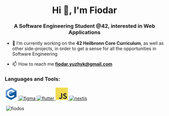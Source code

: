 <h1 align="center">Hi 👋, I'm Fiodar</h1>
<h3 align="center">A Software Engineering Student @42, interested in Web Applications</h3>

- 🔭 I’m currently working on the **42 Heilbronn Core Curriculum**, as well as other side-projects, in order
to get a sense for all the opportunities in Software Engineering

- 📫 How to reach me **fiodar.yuzhyk@gmail.com**

<p align="left">
</p>

<h3 align="left">Languages and Tools:</h3>
<p align="left"> <a href="https://www.cprogramming.com/" target="_blank" rel="noreferrer"> <img src="https://raw.githubusercontent.com/devicons/devicon/master/icons/c/c-original.svg" alt="c" width="40" height="40"/> </a> <a href="https://www.figma.com/" target="_blank" rel="noreferrer"> <img src="https://www.vectorlogo.zone/logos/figma/figma-icon.svg" alt="figma" width="40" height="40"/> </a> <a href="https://flutter.dev" target="_blank" rel="noreferrer"> <img src="https://www.vectorlogo.zone/logos/flutterio/flutterio-icon.svg" alt="flutter" width="40" height="40"/> </a> <a href="https://developer.mozilla.org/en-US/docs/Web/JavaScript" target="_blank" rel="noreferrer"> <img src="https://raw.githubusercontent.com/devicons/devicon/master/icons/javascript/javascript-original.svg" alt="javascript" width="40" height="40"/> </a> <a href="https://ethereum.org/en/developers/docs/smart-contracts/languages/" target="_blank" rel="noreferrer"> <img src="https://storage.googleapis.com/cjl-strapi-media/solidity_logo_af7269b3de/solidity_logo_af7269b3de.png" alt="nextjs" width="40" height="40"/></a></p>

<p>&nbsp;<img align="center" src="https://github-readme-stats.vercel.app/api?username=fiodos&show_icons=true&locale=en" alt="fiodos" /></p>
